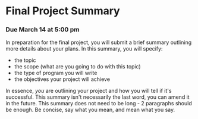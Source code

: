 # Final Project Summary
### Due March 14 at 5:00 pm

In preparation for the final project, you will submit a brief summary outlining more details about your plans. In this summary, you will specify:
- the topic
- the scope (what are you going to do with this topic)
- the type of program you will write
- the objectives your project will achieve

In essence, *you* are outlining your project and how you will tell if it's successful. This summary isn't necessarily the last word, you can amend it in the future. 
This summary does not need to be long - 2 paragraphs should be enough. Be concise, say what you mean, and mean what you say.
